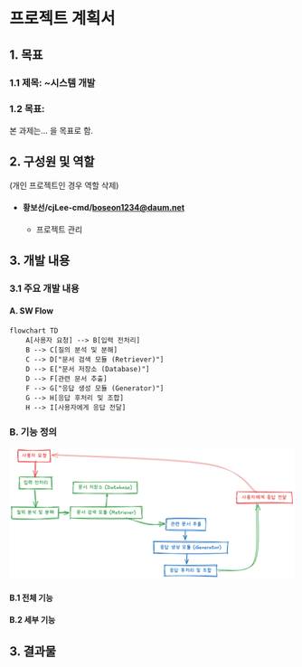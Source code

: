 # 프로젝트 계획서

## 1. 목표

### 1.1 제목: ~시스템 개발

### 1.2 목표: 
본 과제는... 을 목표로 함.


## 2. 구성원 및 역할
(개인 프로젝트인 경우 역할 삭제)

- #### 황보선/cjLee-cmd/boseon1234@daum.net
  - 프로젝트 관리

## 3. 개발 내용
### 3.1 주요 개발 내용


#### A. SW Flow
```mermaid
flowchart TD
    A[사용자 요청] --> B[입력 전처리]
    B --> C[질의 분석 및 분해]
    C --> D["문서 검색 모듈 (Retriever)"]
    D --> E["문서 저장소 (Database)"]
    D --> F[관련 문서 추출]
    F --> G["응답 생성 모듈 (Generator)"]
    G --> H[응답 후처리 및 조합]
    H --> I[사용자에게 응답 전달]
```
### B. 기능 정의

![개요](./assets/01_mainFlow.png)

#### B.1 전체 기능

#### B.2 세부 기능

## 3. 결과물
